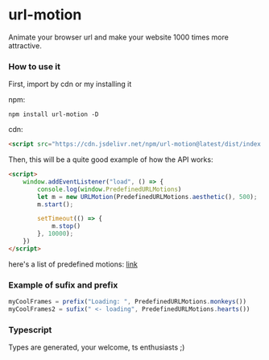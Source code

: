 # url-motion
Animate your browser url and make your website 1000 times more attractive.

### How to use it

First, import by cdn or my installing it

npm:
```
npm install url-motion -D
```

cdn:
```html
<script src="https://cdn.jsdelivr.net/npm/url-motion@latest/dist/index.js"></script>
```

Then, this will be a quite good example of how the API works:
```html
<script>
    window.addEventListener("load", () => {
        console.log(window.PredefinedURLMotions)
        let m = new URLMotion(PredefinedURLMotions.aesthetic(), 500);
        m.start();

        setTimeout(() => {
            m.stop()
        }, 10000);
    })
</script>
```

here's a list of predefined motions: [link](https://github.com/mauro-balades/url-motion/blob/main/src/index.ts#L52)

### Example of sufix and prefix

```js
myCoolFrames = prefix("Loading: ", PredefinedURLMotions.monkeys())
myCoolFrames2 = sufix(" <- loading", PredefinedURLMotions.hearts())
```

### Typescript

Types are generated, your welcome, ts enthusiasts ;)